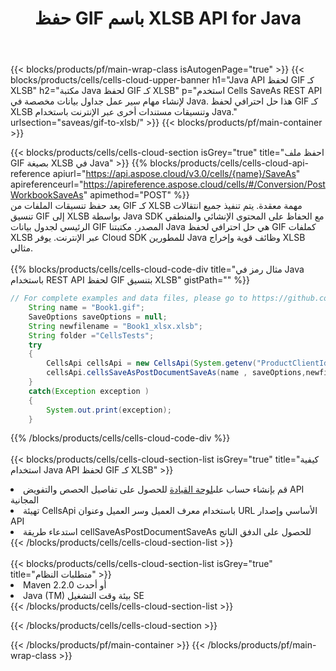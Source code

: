﻿---
title:  حفظ GIF باسم XLSB API for Java
description:  Cloud APIs & SDKs لـ Microsoft Excel & OpenOffice Calc. تحويل جدول البيانات إلى ملف تنسيق آخر.
url: /ar/java/saveas/gif-to-xlsb/
---
{{< blocks/products/pf/main-wrap-class isAutogenPage="true" >}}
{{< blocks/products/cells/cells-cloud-upper-banner h1="Java API لحفظ GIF كـ XLSB" h2="مكتبة Java لحفظ GIF كـ XLSB" p="استخدم Cells SaveAs REST API لإنشاء مهام سير عمل جداول بيانات مخصصة في Java. هذا حل احترافي لحفظ GIF كـ XLSB وتنسيقات مستندات أخرى عبر الإنترنت باستخدام Java." urlsection="saveas/gif-to-xlsb/" >}}
{{< blocks/products/pf/main-container >}}

{{< blocks/products/cells/cells-cloud-section isGrey="true" title="احفظ ملف GIF بصيغة XLSB في Java" >}}
{{% blocks/products/cells/cells-cloud-api-reference apiurl="https://api.aspose.cloud/v3.0/cells/{name}/SaveAs" apireferenceurl="https://apireference.aspose.cloud/cells/#/Conversion/PostWorkbookSaveAs" apimethod="POST" %}}
<br/>
يعد حفظ تنسيقات الملفات من GIF كـ XLSB مهمة معقدة. يتم تنفيذ جميع انتقالات تنسيق GIF إلى XLSB بواسطة Java SDK مع الحفاظ على المحتوى الإنشائي والمنطقي الرئيسي لجدول بيانات GIF المصدر. مكتبتنا Java هي حل احترافي لحفظ GIF كملفات XLSB عبر الإنترنت. يوفر Cloud SDK للمطورين Java وظائف قوية وإخراج XLSB مثالي.
<br/>
<br/>
{{% blocks/products/cells/cells-cloud-code-div title="مثال رمز في Java باستخدام REST API لحفظ GIF بتنسيق XLSB" gistPath="" %}}
  
```java
// For complete examples and data files, please go to https://github.com/aspose-cells-cloud/aspose-cells-cloud-java/
    String name = "Book1.gif";
    SaveOptions saveOptions = null;
    String newfilename = "Book1_xlsx.xlsb";
    String folder ="CellsTests";
    try 
    {
        CellsApi cellsApi = new CellsApi(System.getenv("ProductClientId"), System.getenv("ProductClientSecret"));
        cellsApi.cellsSaveAsPostDocumentSaveAs(name , saveOptions,newfilename,false,false,folder,null,null,null,true);                       
    }
    catch(Exception exception )
    {
        System.out.print(exception);
    }
```
  
{{% /blocks/products/cells/cells-cloud-code-div %}}
<br/>
<br/>
{{< blocks/products/cells/cells-cloud-section-list isGrey="true" title="كيفية استخدام Java API لحفظ GIF كـ XLSB" >}}
<li> قم بإنشاء حساب على<a href="https://dashboard.aspose.cloud/">لوحة القيادة</a> للحصول على تفاصيل الحصص والتفويض API المجانية</li>
<li>تهيئة CellsApi باستخدام معرف العميل وسر العميل وعنوان URL الأساسي وإصدار API</li>
<li>استدعاء طريقة cellSaveAsPostDocumentSaveAs للحصول على الدفق الناتج</li>
{{< /blocks/products/cells/cells-cloud-section-list >}}
<br/>
<br/>
{{< blocks/products/cells/cells-cloud-section-list isGrey="true" title="متطلبات النظام" >}}
<li>Maven 2.2.0 أو أحدث</li>
<li>Java (TM) بيئة وقت التشغيل SE</li>
{{< /blocks/products/cells/cells-cloud-section-list >}}

{{< /blocks/products/cells/cells-cloud-section >}}

{{< /blocks/products/pf/main-container >}}
{{< /blocks/products/pf/main-wrap-class >}}
